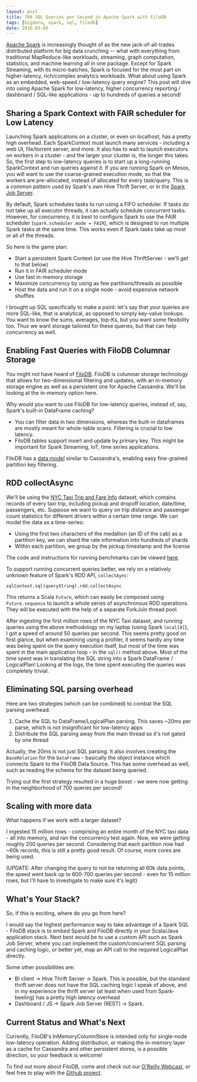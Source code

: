 ```yaml
---
layout: post
title: 700 SQL Queries per Second in Apache Spark with FiloDB
tags: [bigdata, spark, sql, filodb]
date: 2016-03-09
---
```


[Apache Spark](http://spark-project.org) is increasingly thought of as the new jack-of-all-trades distributed platform for big data crunching -- what with everything from traditional MapReduce-like workloads, streaming, graph computation, statistics, and machine learning all in one package.  Except for Spark Streaming, with its micro-batches, Spark is focused for the most part on higher-latency, rich/complex analytics workloads.  What about using Spark as an embedded, web-speed / low-latency query engine?  This post will dive into using Apache Spark for low-latency, higher concurrency reporting / dashboard / SQL-like applications - up to hundreds of queries a second!

## Sharing a Spark Context with FAIR scheduler for Low Latency

Launching Spark applications on a cluster, or even on localhost, has a pretty high overhead.  Each SparkContext must launch many services - including a web UI, file/torrent server, and more.  It also has to wait to launch executors on workers in a cluster - and the larger your cluster is, the longer this takes.  So, the first step to low-latency queries is to start up a long-running SparkContext and run queries against it.   If you are running Spark on Mesos, you will want to use the coarse-grained execution mode, so that the workers are pre-allocated, instead of allocated for every task/query.  This is a common pattern used by Spark's own Hive Thrift Server, or in the [Spark Job Server](http://github.com/spark-jobserver/spark-jobserver).

By default, Spark schedules tasks to run using a FIFO scheduler.  If tasks do not take up all executor threads, it can actually schedule concurrent tasks.  However, for concurrency, it is best to configure Spark to use the FAIR scheduler (`spark.scheduler.mode = FAIR`), which is designed to run multiple Spark tasks at the same time.  This works even if Spark tasks take up most or all of the threads.

So here is the game plan:

- Start a persistent Spark Context (or use the Hive ThriftServer - we'll get to that below)
- Run it in FAIR scheduler mode
- Use fast in-memory storage
- Maximize concurrency by using as few partitions/threads as possible
- Host the data and run it on a single node - avoid expensive network shuffles

I brought up SQL specifically to make a point: let's say that your queries are more SQL-like, that is analytical, as opposed to simply key-value lookups.  You want to know the sums, averages, top-Ks, but you want some flexibility too.  Thus we want storage tailored for these queries, but that can help concurrency as well.

## Enabling Fast Queries with FiloDB Columnar Storage

You might not have heard of [FiloDB](http://www.github.com/filodb/FiloDB).  FiloDB is columnar storage technology that allows for two-dimensional filtering and updates, with an in-memory storage engine as well as a persistent one for Apache Cassandra.  We'll be looking at the in-memory option here.

Why would you want to use FiloDB for low-latency queries, instead of, say, Spark's built-in DataFrame caching?

- You can filter data in two dimensions, whereas the built-in dataframes are mostly meant for whole-table scans.  Filtering is crucial to low latency.
- FiloDB tables support insert and update by primary key.  This might be important for Spark Streaming, IoT, time series applications.

FiloDB has a [data model](https://github.com/filodb/FiloDB#introduction-to-filodb-data-modelling) similar to Cassandra's, enabling easy fine-grained partition key filtering.

## RDD collectAsync

We'll be using the [NYC Taxi Trip and Fare Info](http://www.andresmh.com/nyctaxitrips/) dataset, which contains records of every taxi trip, including pickup and dropoff location, date/time, passengers, etc.  Suppose we want to query on trip distance and passenger count statistics for different drivers within a certain time range.  We can model the data as a time-series:

* Using the first two characters of the medallion (an ID of the cab) as a partition key, we can shard the rate information into hundreds of shards
* Within each partition, we group by the pickup timestamp and the license

The code and instructions for running benchmarks can be viewed [here](https://github.com/filodb/FiloDB/tree/master/stress).

To support running concurrent queries better, we rely on a relatively unknown feature of Spark's RDD API, `collectAync`:

    sqlContext.sql(queryString).rdd.collectAsync

This returns a Scala `Future`, which can easily be composed using `Future.sequence` to launch a whole series of asynchronous RDD operations.  They will be executed with the help of a separate ForkJoin thread pool.  

After ingesting the first million rows of the NYC Taxi dataset, and running queries using the above methodology on my laptop (using Spark `local[8]`), I got a speed of around 50 queries per second.  This seems pretty good on first glance, but when examining using a profiler, it seems hardly any time was being spent on the query execution itself, but most of the time was spent in the main application loop - in the `sql()` method above.  Most of the time spent was in translating the SQL string into a Spark DataFrame / LogicalPlan!   Looking at the logs, the time spent executing the queries was completely trivial.

## Eliminating SQL parsing overhead

Here are two strategies (which can be combined) to combat the SQL parsing overhead:

1. Cache the SQL to DataFrame/LogicalPlan parsing.  This saves ~20ms per parse, which is not insignificant for low-latency apps
2. Distribute the SQL parsing away from the main thread so it's not gated by one thread

Actually, the 20ms is not just SQL parsing.  It also involves creating the `BaseRelation` for the `DataFrame` - basically the object instance which connects Spark to the FiloDB Data Source.  This has some overhead as well, such as reading the schema for the dataset being queried.

Trying out the first strategy resulted in a huge boost - we were now getting in the neighborhood of 700 queries per second!

## Scaling with more data

What happens if we work with a larger dataset?

I ingested 15 million rows - comprising an entire month of the NYC taxi data - all into memory, and ran the concurrency test again.  Now, we were getting roughly 200 queries per second.  Considering that each partition now had ~60k records, this is still a pretty good result.  Of course, more cores are being used.

(UPDATE: After changing the query to not be returning all 60k data points, the speed went back up to 600-700 queries per second - even for 15 million rows, but I'll have to investigate to make sure it's legit)

## What's Your Stack?

So, if this is exciting, where do you go from here?

I would say the highest performance way to take advantage of a Spark SQL - FiloDB stack is to embed Spark and FiloDB directly in your Scala/Java application stack.  Next best would be to use a custom API such as Spark Job Server, where you can implement the custom/concurrent SQL parsing and caching logic, or better yet, map an API call to the required LogicalPlan directly.

Some other possibilities are:

* BI client -> Hive Thrift Server -> Spark.  This is possible, but the standard thrift server does not have the SQL caching logic I speak of above, and in my experience the thrift server (at least when used from Spark-beeling) has a pretty high latency overhead
* Dashboard / JS -> Spark Job Server (REST) -> Spark.

## Current Status and What's Next

Currently, FiloDB's InMemoryColumnStore is intended only for single-node low-latency operation.  Adding distribution, or making the in-memory layer as a cache for Cassandra and other persistent stores, is a possible direction, so your feedback is welcome!

To find out more about FiloDB, come and check out our [O'Reilly Webcast](http://www.oreilly.com/pub/e/3652), or feel free to play with the [Github project](http://github.com/filodb/FiloDB).

